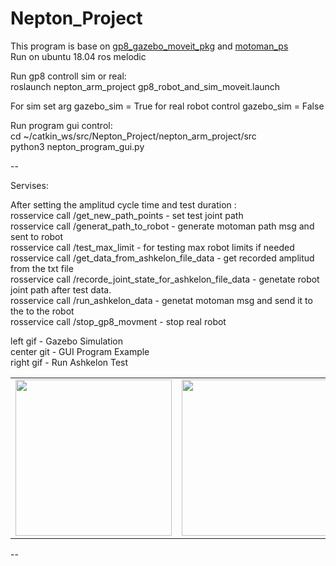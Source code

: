 # Nepton_Project

This program is base on [gp8_gazebo_moveit_pkg](gp8_gazebo_moveit_pkg) and [motoman_ps](https://github.com/MaxorPaxor/motoman_ps])</br>
Run on ubuntu 18.04 ros melodic</br>

Run gp8 controll sim or real:</br>
roslaunch nepton_arm_project gp8_robot_and_sim_moveit.launch </br>

For sim set arg gazebo_sim = True for real robot control gazebo_sim = False</br>

Run program gui control:</br>
cd ~/catkin_ws/src/Nepton_Project/nepton_arm_project/src </br>
python3 nepton_program_gui.py</br>

--

Servises:</br>

After setting the amplitud cycle time and test duration :</br>
rosservice call /get_new_path_points - set test joint path</br>
rosservice call /generat_path_to_robot - generate motoman path msg and sent to robot</br>
rosservice call /test_max_limit - for testing max robot limits if needed</br>
rosservice call /get_data_from_ashkelon_file_data - get recorded amplitud from the txt file</br>
rosservice call /recorde_joint_state_for_ashkelon_file_data - genetate robot joint path after test data.</br>
rosservice call /run_ashkelon_data - genetat motoman msg and send it to the to the robot</br>
rosservice call /stop_gp8_movment - stop real robot</br>


left gif - Gazebo Simulation </br>
center git - GUI Program Example </br>
right gif - Run Ashkelon Test </br>

<table>
  <tr>
    <td align="center">
    <!-- <caption>Gazebo Simulation</caption> -->
      <img align=center width=250 src="/video/gazebo_sim_ashkelon_data.gif" />
      <br/>
    </td>
    <td align="center">
    <!-- <caption>GUI Program Example</caption> -->
      <img align=center width=250 src="video/gui_program_example_1.gif" /> 
      <br/>
    </td>
    <td align="center">
    <!-- <caption>Run Ashkelon Test</caption> -->
      <img align=center width=250 src="video/run_ashkelon_test_1.gif" /> 
      <br/>
    </td>
  </tr>
</table>

--